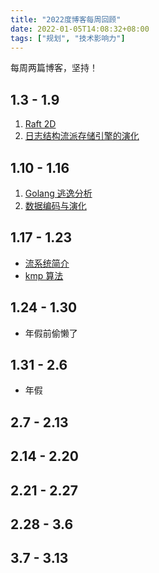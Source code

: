 ```yaml
---
title: "2022度博客每周回顾"
date: 2022-01-05T14:08:32+08:00
tags: ["规划", "技术影响力"]
---
```


每周两篇博客，坚持！

## 1.3 - 1.9

1. [Raft 2D](https://he2121.github.io/xiaohe-blog/posts/6.824/6.824-lab2d%E5%AE%9E%E7%8E%B0%E8%BF%87%E7%A8%8B/)
2. [日志结构流派存储引擎的演化](https://he2121.github.io/xiaohe-blog/posts/ddia/%E6%97%A5%E5%BF%97%E7%BB%93%E6%9E%84%E6%B5%81%E6%B4%BE%E5%AD%98%E5%82%A8%E5%BC%95%E6%93%8E%E7%9A%84%E6%BC%94%E5%8C%96/)

## 1.10 - 1.16

1. [Golang 逃逸分析](https://he2121.github.io/xiaohe-blog/posts/golang/golang-%E9%80%83%E9%80%B8%E5%88%86%E6%9E%90/)
2. [数据编码与演化](https://he2121.github.io/xiaohe-blog/posts/ddia/%E6%95%B0%E6%8D%AE%E7%BC%96%E7%A0%81%E4%B8%8E%E6%BC%94%E5%8C%96/)

## 1.17 - 1.23

- [流系统简介](https://he2121.github.io/xiaohe-blog/reading/ddia/%E6%B5%81%E5%A4%84%E7%90%86%E7%B3%BB%E7%BB%9F%E7%AE%80%E4%BB%8B/)
- [kmp 算法](https://he2121.github.io/xiaohe-blog/algorithm/kmp-%E7%AE%97%E6%B3%95/)

## 1.24 - 1.30

- 年假前偷懒了

## 1.31 - 2.6

- 年假

## 2.7 - 2.13



## 2.14 - 2.20



## 2.21 - 2.27



## 2.28 - 3.6



## 3.7 - 3.13









